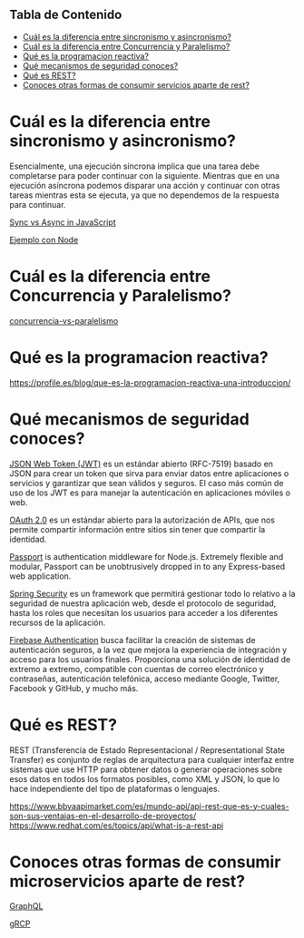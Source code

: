 ## Tabla de Contenido

- [Cuál es la diferencia entre sincronismo y asincronismo?](#cuál-es-la-diferencia-entre-sincronismo-y-asincronismo)
- [Cuál es la diferencia entre Concurrencia y Paralelismo?](#cuál-es-la-diferencia-entre-concurrencia-y-paralelismo)
- [Qué es la programacion reactiva?](#qué-es-la-programacion-reactiva)
- [Qué mecanismos de seguridad conoces?](#qué-mecanismos-de-seguridad-conoces)
- [Qué es REST?](#qué-es-rest)
- [Conoces otras formas de consumir servicios aparte de rest?](#conoces-otras-formas-de-consumir-microservicios-aparte-de-rest)


# Cuál es la diferencia entre sincronismo y asincronismo? 

Esencialmente, una ejecución síncrona implica que una tarea debe completarse para poder continuar con la siguiente. Mientras que en una ejecución asíncrona podemos disparar una acción y continuar con otras tareas mientras esta se ejecuta, ya que no dependemos de la respuesta para continuar.

[Sync vs Async in JavaScript](https://www.freecodecamp.org/news/synchronous-vs-asynchronous-in-javascript/)

[Ejemplo con Node](https://www.youtube.com/watch?v=bl4Gd0FIG3g)


# Cuál es la diferencia entre Concurrencia y Paralelismo?

[concurrencia-vs-paralelismo](https://www.oscarblancarteblog.com/2017/03/29/concurrencia-vs-paralelismo/)


# Qué es la programacion reactiva? 

https://profile.es/blog/que-es-la-programacion-reactiva-una-introduccion/


# Qué mecanismos de seguridad conoces? 

[JSON Web Token (JWT)]((https://jwt.io/)) es un estándar abierto (RFC-7519) basado en JSON para crear un token que sirva para enviar datos entre aplicaciones o servicios y garantizar que sean válidos y seguros. El caso más común de uso de los JWT es para manejar la autenticación en aplicaciones móviles o web.


[OAuth 2.0](https://oauth.net/2/) es un estándar abierto para la autorización de APIs, que nos permite compartir información entre sitios sin tener que compartir la identidad. 

[Passport](https://www.passportjs.org/) is authentication middleware for Node.js. Extremely flexible and modular, Passport can be unobtrusively dropped in to any Express-based web application. 


[Spring Security](https://spring.io/projects/spring-security) es un framework que permitirá gestionar todo lo relativo a la seguridad de nuestra aplicación web, desde el protocolo de seguridad, hasta los roles que necesitan los usuarios para acceder a los diferentes recursos de la aplicación.

[Firebase Authentication](https://firebase.google.com/products/auth?gclsrc=ds&gclsrc=ds) busca facilitar la creación de sistemas de autenticación seguros, a la vez que mejora la experiencia de integración y acceso para los usuarios finales. Proporciona una solución de identidad de extremo a extremo, compatible con cuentas de correo electrónico y contraseñas, autenticación telefónica, acceso mediante Google, Twitter, Facebook y GitHub, y mucho más.


# Qué es REST?

REST (Transferencia de Estado Representacional / Representational State Transfer) es conjunto de reglas de arquitectura para cualquier interfaz entre sistemas que use HTTP para obtener datos o generar operaciones sobre esos datos en todos los formatos posibles, como XML y JSON, lo que lo hace independiente del tipo de plataformas o lenguajes.

https://www.bbvaapimarket.com/es/mundo-api/api-rest-que-es-y-cuales-son-sus-ventajas-en-el-desarrollo-de-proyectos/
https://www.redhat.com/es/topics/api/what-is-a-rest-api


# Conoces otras formas de consumir microservicios aparte de rest?

[GraphQL](https://graphql.org/)

[gRCP](https://grpc.io/)